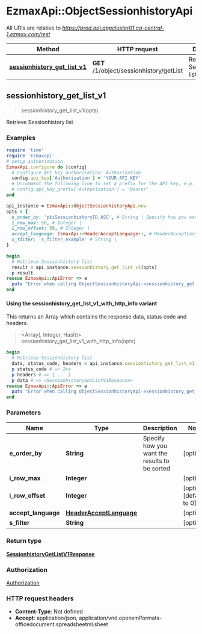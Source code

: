 # EzmaxApi::ObjectSessionhistoryApi

All URIs are relative to *https://prod.api.appcluster01.ca-central-1.ezmax.com/rest*

| Method | HTTP request | Description |
| ------ | ------------ | ----------- |
| [**sessionhistory_get_list_v1**](ObjectSessionhistoryApi.md#sessionhistory_get_list_v1) | **GET** /1/object/sessionhistory/getList | Retrieve Sessionhistory list |


## sessionhistory_get_list_v1

> <SessionhistoryGetListV1Response> sessionhistory_get_list_v1(opts)

Retrieve Sessionhistory list

### Examples

```ruby
require 'time'
require 'Ezmaxapi'
# setup authorization
EzmaxApi.configure do |config|
  # Configure API key authorization: Authorization
  config.api_key['Authorization'] = 'YOUR API KEY'
  # Uncomment the following line to set a prefix for the API key, e.g. 'Bearer' (defaults to nil)
  # config.api_key_prefix['Authorization'] = 'Bearer'
end

api_instance = EzmaxApi::ObjectSessionhistoryApi.new
opts = {
  e_order_by: 'pkiSessionhistoryID_ASC', # String | Specify how you want the results to be sorted
  i_row_max: 56, # Integer | 
  i_row_offset: 56, # Integer | 
  accept_language: EzmaxApi::HeaderAcceptLanguage::, # HeaderAcceptLanguage | 
  s_filter: 's_filter_example' # String | 
}

begin
  # Retrieve Sessionhistory list
  result = api_instance.sessionhistory_get_list_v1(opts)
  p result
rescue EzmaxApi::ApiError => e
  puts "Error when calling ObjectSessionhistoryApi->sessionhistory_get_list_v1: #{e}"
end
```

#### Using the sessionhistory_get_list_v1_with_http_info variant

This returns an Array which contains the response data, status code and headers.

> <Array(<SessionhistoryGetListV1Response>, Integer, Hash)> sessionhistory_get_list_v1_with_http_info(opts)

```ruby
begin
  # Retrieve Sessionhistory list
  data, status_code, headers = api_instance.sessionhistory_get_list_v1_with_http_info(opts)
  p status_code # => 2xx
  p headers # => { ... }
  p data # => <SessionhistoryGetListV1Response>
rescue EzmaxApi::ApiError => e
  puts "Error when calling ObjectSessionhistoryApi->sessionhistory_get_list_v1_with_http_info: #{e}"
end
```

### Parameters

| Name | Type | Description | Notes |
| ---- | ---- | ----------- | ----- |
| **e_order_by** | **String** | Specify how you want the results to be sorted | [optional] |
| **i_row_max** | **Integer** |  | [optional] |
| **i_row_offset** | **Integer** |  | [optional][default to 0] |
| **accept_language** | [**HeaderAcceptLanguage**](.md) |  | [optional] |
| **s_filter** | **String** |  | [optional] |

### Return type

[**SessionhistoryGetListV1Response**](SessionhistoryGetListV1Response.md)

### Authorization

[Authorization](../README.md#Authorization)

### HTTP request headers

- **Content-Type**: Not defined
- **Accept**: application/json, application/vnd.openxmlformats-officedocument.spreadsheetml.sheet

